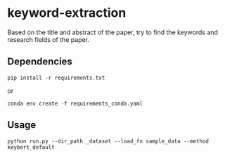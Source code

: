 # keyword-extraction

Based on the title and abstract of the paper, try to find the keywords and research fields of the paper.

## Dependencies

```
pip install -r requirements.txt
```

or

```
conda env create -f requirements_conda.yaml
```

## Usage

```
python run.py --dir_path _dataset --load_fn sample_data --method keybert_default
```
